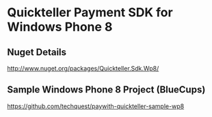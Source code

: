 Quickteller Payment SDK for Windows Phone 8
===========================================

Nuget Details
-------------
http://www.nuget.org/packages/Quickteller.Sdk.Wp8/

Sample Windows Phone 8 Project (BlueCups)
-----------------------------------------
https://github.com/techquest/paywith-quickteller-sample-wp8 

